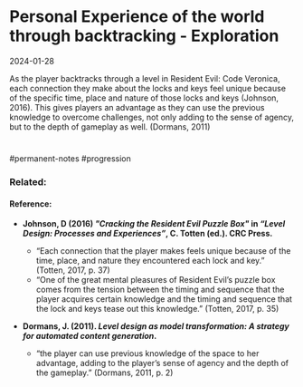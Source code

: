 # Personal Experience of the world through backtracking - Exploration
2024-01-28

As the player backtracks through a level in Resident Evil: Code Veronica, each connection they make about the locks and keys feel unique because of the specific time, place and nature of those locks and keys (Johnson, 2016). This gives players an advantage as they can use the previous knowledge to overcome challenges, not only adding to the sense of agency, but to the depth of gameplay as well. (Dormans, 2011)


#
#permanent-notes #progression 
### Related:


#### Reference:
- **Johnson, D (2016) *"Cracking the Resident Evil Puzzle Box"* in *“Level Design: Processes and Experiences”*, C. Totten (ed.). CRC Press.**
	- “Each connection that the player makes feels unique because of the time, place, and nature they encountered each lock and key.” (Totten, 2017, p. 37)
	- “One of the great mental pleasures of Resident Evil’s puzzle box comes from the tension between the timing and sequence that the player acquires certain knowledge and the timing and sequence that the lock and keys tease out this knowledge.” (Totten, 2017, p. 35)
	  
- **Dormans, J. (2011). _Level design as model transformation: A strategy for automated content generation_.**
	- “the player can use previous knowledge of the space to her advantage, adding to the player’s sense of agency and the depth of the gameplay.” (Dormans, 2011, p. 2)